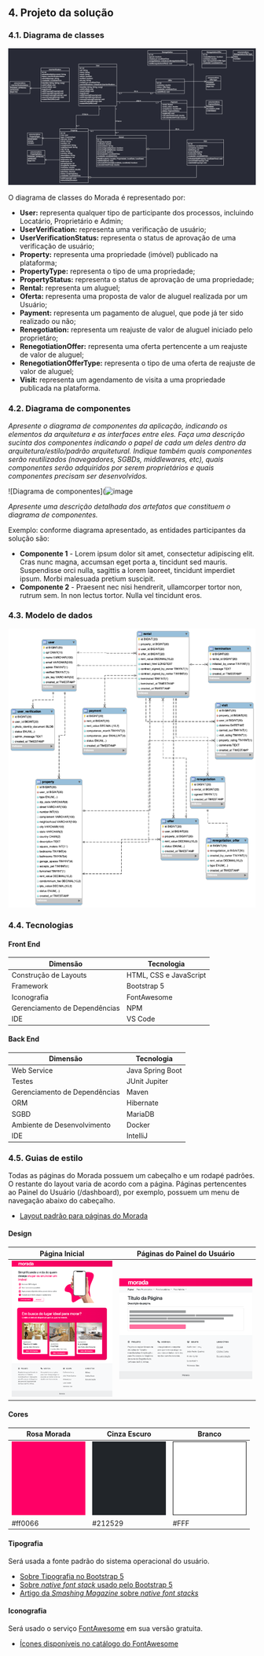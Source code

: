 ## 4. Projeto da solução

### 4.1. Diagrama de classes

![Diagrama de classes](images/diagrama-de-classe.png "Diagrama de classes")

O diagrama de classes do Morada é representado por:

- **User:** representa qualquer tipo de participante dos processos, incluindo Locatário, Proprietário e Admin;
- **UserVerification:** representa uma verificação de usuário;
- **UserVerificationStatus:** representa o status de aprovação de uma verificação de usuário;
- **Property:** representa uma propriedade (imóvel) publicado na plataforma;
- **PropertyType:** representa o tipo de uma propriedade;
- **PropertyStatus:** representa o status de aprovação de uma propriedade;
- **Rental:** representa um aluguel;
- **Oferta:** representa uma proposta de valor de aluguel realizada por um Usuário;
- **Payment:** representa um pagamento de aluguel, que pode já ter sido realizado ou não;
- **Renegotiation:** representa um reajuste de valor de aluguel iniciado pelo proprietáro;
- **RenegotiationOffer:** representa uma oferta pertencente a um reajuste de valor de aluguel;
- **RenegotiationOfferType:** representa o tipo de uma oferta de reajuste de valor de aluguel;
- **Visit:** representa um agendamento de visita a uma propriedade publicada na plataforma.

### 4.2. Diagrama de componentes

_Apresente o diagrama de componentes da aplicação, indicando os elementos da arquitetura e as interfaces entre eles. Faça uma descrição sucinta dos componentes indicando o papel de cada um deles dentro da arquitetura/estilo/padrão arquitetural. Indique também quais componentes serão reutilizados (navegadores, SGBDs, middlewares, etc), quais componentes serão adquiridos por serem proprietários e quais componentes precisam ser desenvolvidos._

![Diagrama de componentes](![image](https://github.com/ICEI-PUC-Minas-PPLES-TI/plf-es-2023-2-ti2-1372100-morada/assets/78454334/45617e24-fe45-4673-9fad-fbb08a1456b2)

_Apresente uma descrição detalhada dos artefatos que constituem o diagrama de componentes._

Exemplo: conforme diagrama apresentado, as entidades participantes da solução são:

- **Componente 1** - Lorem ipsum dolor sit amet, consectetur adipiscing elit. Cras nunc magna, accumsan eget porta a, tincidunt sed mauris. Suspendisse orci nulla, sagittis a lorem laoreet, tincidunt imperdiet ipsum. Morbi malesuada pretium suscipit.
- **Componente 2** - Praesent nec nisi hendrerit, ullamcorper tortor non, rutrum sem. In non lectus tortor. Nulla vel tincidunt eros.

### 4.3. Modelo de dados

![Diagrama de Entidade Relacionamento de Exemplo](images/er_diagram.png "Diagrama de Entidade Relacionamento de Exemplo")

### 4.4. Tecnologias

#### Front End

| **Dimensão**                  | **Tecnologia**         |
| ----------------------------- | ---------------------- |
| Construção de Layouts         | HTML, CSS e JavaScript |
| Framework                     | Bootstrap 5            |
| Iconografia                   | FontAwesome            |
| Gerenciamento de Dependências | NPM                    |
| IDE                           | VS Code                |

#### Back End

| **Dimensão**                  | **Tecnologia**   |
| ----------------------------- | ---------------- |
| Web Service                   | Java Spring Boot |
| Testes                        | JUnit Jupiter    |
| Gerenciamento de Dependências | Maven            |
| ORM                           | Hibernate        |
| SGBD                          | MariaDB          |
| Ambiente de Desenvolvimento   | Docker           |
| IDE                           | IntelliJ         |

### 4.5. Guias de estilo

Todas as páginas do Morada possuem um cabeçalho e um rodapé padrões. O restante do layout varia de acordo com a página. Páginas pertencentes ao Painel do Usuário (/dashboard), por exemplo, possuem um menu de navegação abaixo do cabeçalho.

- [Layout padrão para páginas do Morada](/src/front/README.md#layout-padrão)

#### Design

| Página Inicial                           | Páginas do Painel do Usuário            |
| ---------------------------------------- | --------------------------------------- |
| ![](images/protótipo-página-inicial.png) | ![](images/protótipo-página-painel.png) |

#### Cores

| Rosa Morada               | Cinza Escuro                      | Branco                      |
| ------------------------- | --------------------------------- | --------------------------- |
| ![Rosa](images/cor-1.png) | ![Cinza Escuro](images/cor-2.png) | ![Branco](images/cor-3.png) |
| #ff0066                   | #212529                           | #FFF                        |

#### Tipografia

Será usada a fonte padrão do sistema operacional do usuário.

- [Sobre Tipografia no Bootstrap 5](https://getbootstrap.com/docs/5.3/content/typography/)
- [Sobre _native font stack_ usado pelo Bootstrap 5](https://getbootstrap.com/docs/5.3/content/reboot/#native-font-stack)
- [Artigo da _Smashing Magazine_ sobre _native font stacks_](https://www.smashingmagazine.com/2015/11/using-system-ui-fonts-practical-guide/)

#### Iconografia

Será usado o serviço [FontAwesome](https://fontawesome.com/) em sua versão gratuita.

- [Ícones disponíveis no catálogo do FontAwesome](https://fontawesome.com/icons)
